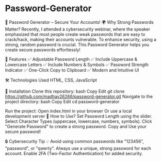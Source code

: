 # Password-Generator


🔐 Password Generator – Secure Your Accounts!
🌍 Why Strong Passwords Matter?
Recently, I attended a cybersecurity webinar, where the speaker emphasized that most people create weak passwords that are easy to crack/hack, making their accounts vulnerable. To enhance security, using a strong, random password is crucial. This Password Generator helps you create secure passwords effortlessly!


🚀 Features
✅ Adjustable Password Length
✅ Include Uppercase & Lowercase Letters
✅ Include Numbers & Symbols
✅ Password Strength Indicator
✅ One-Click Copy to Clipboard
✅ Modern and Intuitive UI

🛠️ Technologies Used
HTML, CSS, JavaScript

🔧 Installation
Clone this repository:
bash
Copy
Edit
git clone https://github.com/madhav26266/password-generator.git
Navigate to the project directory:
bash
Copy
Edit
cd password-generator

Run the project:
Open index.html in your browser
Or use a local development server
🎯 How to Use?
Set Password Length using the slider.
Select Character Types (uppercase, lowercase, numbers, symbols).
Click "Generate Password" to create a strong password.
Copy and Use your secure password!

🔒 Cybersecurity Tip
💡 Avoid using common passwords like "123456", "password", or "qwerty". Always use a unique, strong password for each account. Enable 2FA (Two-Factor Authentication) for added security.
